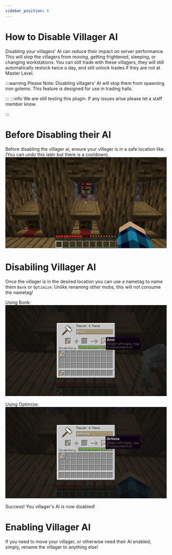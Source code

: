 ```yaml
---
sidebar_position: 6
---
```


# How to Disable Villager AI
Disabling your villagers' AI can reduce their impact on server performance. This will stop the villagers from moving, getting frightened, sleeping, or changing workstations. You can still trade with these villagers, they will still automatically restock twice a day, and still unlock trades if they are not at Master Level. 

:::warning
Please Note: Disabling villagers' AI will stop them from spawning iron golems. This feature is designed for use in trading halls.

:::
:::info
We are still testing this plugin. If any issues arise please let a staff member know.

:::
# Before Disabling their AI
Before disabling the villager ai, ensure your villager is in a safe location like. (You can undo this later but there is a cooldown). 
![villager in hall](./img/villager/villager-in-hall.png)

# Disabiling Villager AI
Once the villager is in the desired location you can use a nametag to name them `Bonk` or `Optimize`. Unlike renaming other mobs, this will not consume the nametag!

Using Bonk:
![villager in hall](./img/villager/Bonk.png)

Using Optimize:
![villager in hall](./img/villager/Optimize.png)

Success! You villager's AI is now disabled!
# Enabling Villager AI

If you need to move your villager, or otherwise need their AI enabled, simply, rename the villager to anything else! 
